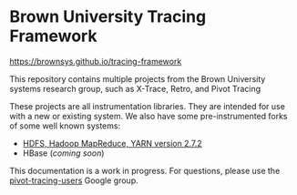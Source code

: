 # Brown University Tracing Framework

https://brownsys.github.io/tracing-framework

This repository contains multiple projects from the Brown University systems research group, such as X-Trace, Retro, and Pivot Tracing

These projects are all instrumentation libraries.  They are intended for use with a new or existing system.  We also have some pre-instrumented forks of some well known systems:
* [HDFS, Hadoop MapReduce, YARN version 2.7.2](https://github.com/brownsys/hadoop/tree/brownsys-pivottracing-2.7.2)
* HBase (*coming soon*)

This documentation is a work in progress.  For questions, please use the [pivot-tracing-users](https://groups.google.com/forum/#!forum/pivot-tracing-users) Google group.